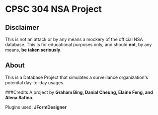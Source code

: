 # CPSC 304 NSA Project

## Disclaimer
This is not an attack or by any means a mockery of the official NSA database. This is for educational purposes only,
and should **not**, by any means, **be taken seriously**.

## About
This is a Database Project that simulates a surveillance organization's
potenital day-to-day usages.

###Credits
A project by **Graham Bing, Danial Cheung, Elaine Feng, and Alena Safina**.

Plugins used: **JFormDesigner**
